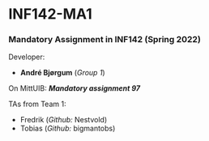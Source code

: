 # INF142-MA1
### Mandatory Assignment in INF142 (Spring 2022)

Developer: 
* **André Bjørgum** (*Group 1*)

On MittUIB: ***Mandatory assignment 97***

TAs from Team 1: 
* Fredrik (*Github:* Nestvold)
* Tobias (*Github:* bigmantobs)